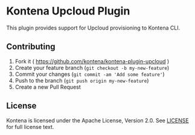 # Kontena Upcloud Plugin

This plugin provides support for Upcloud provisioning to Kontena CLI.


## Contributing

1. Fork it ( https://github.com/kontena/kontena-plugin-upcloud )
2. Create your feature branch (`git checkout -b my-new-feature`)
3. Commit your changes (`git commit -am 'Add some feature'`)
4. Push to the branch (`git push origin my-new-feature`)
5. Create a new Pull Request

## License

Kontena is licensed under the Apache License, Version 2.0. See [LICENSE](LICENSE.txt) for full license text.
